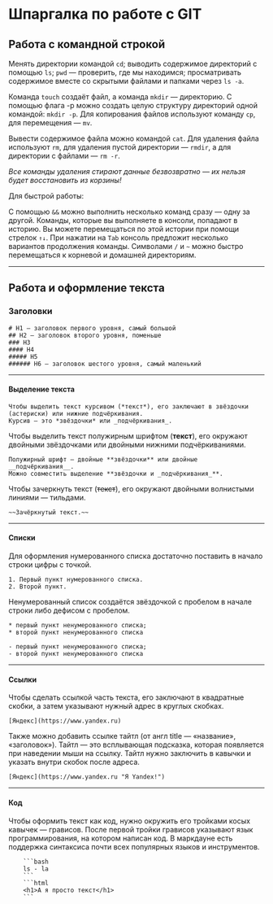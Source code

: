 # Шпаргалка по работе с GIT

## Работа с командной строкой

Менять директории командой ```cd```;
выводить содержимое директорий с помощью ```ls```;
```pwd``` — проверить, где мы находимся;
просматривать содержимое вместе со скрытыми файлами и папками через ```ls -a```.


Команда ```touch``` создаёт файл, а команда ```mkdir``` — директорию.
С помощью флага -p можно создать целую структуру директорий одной командой: ```mkdir -p```.
Для копирования файлов используют команду ```cp```, для перемещения — ```mv```.


Вывести содержимое файла можно командой ```cat```.
Для удаления файла используют ```rm```, для удаления пустой директории — ```rmdir```, а для директории с файлами — ```rm -r```.

*Все команды удаления стирают данные безвозвратно — их нельзя будет восстановить из корзины!*


Для быстрой работы:

С помощью ```&&``` можно выполнить несколько команд сразу — одну за другой.
Команды, которые вы выполняете в консоли, попадают в историю. Вы можете перемещаться по этой истории при помощи стрелок ```↑↓```.
При нажатии на ```Tab``` консоль предложит несколько вариантов продолжения команды.
Символами ```/``` и ```~``` можно быстро перемещаться к корневой и домашней директориям.

___
## Работа и оформление текста
### Заголовки


```
# H1 — заголовок первого уровня, самый большой
## H2 — заголовок второго уровня, поменьше
### H3
#### H4
##### H5
###### H6 — заголовок шестого уровня, самый маленький
```
___

#### Выделение текста
```
Чтобы выделить текст курсивом (*текст*), его заключают в звёздочки (астериски) или нижние подчёркивания.
Курсив — это *звёздочки* или _подчёркивания_. 
```

Чтобы выделить текст полужирным шрифтом (**текст**), его окружают двойными звёздочками или двойными нижними подчёркиваниями.

```
Полужирный шрифт — двойные **звёздочки** или двойные __подчёркивания__.
Можно совместить выделение **звёздочки и _подчёркивания_**.
```


Чтобы зачеркнуть текст (~~текст~~), его окружают двойными волнистыми линиями — тильдами.

```
~~Зачёркнутый текст.~~
``` 

___


#### Списки

Для оформления нумерованного списка достаточно поставить в начало строки цифры с точкой.
```
1. Первый пункт нумерованного списка.
2. Второй пункт.
```


Ненумерованный список создаётся звёздочкой с пробелом в начале строки либо дефисом с пробелом.
```
* первый пункт ненумерованного списка;
* второй пункт ненумерованного списка

- первый пункт ненумерованного списка;
- второй пункт ненумерованного списка
```
___

#### Ссылки
Чтобы сделать ссылкой часть текста, его заключают в квадратные скобки, а затем указывают нужный адрес в круглых скобках.

```
[Яндекс](https://www.yandex.ru) 
```

Также можно добавить ссылке тайтл (от англ title — «название», «заголовок»). Тайтл — это всплывающая подсказка, которая появляется при наведении мыши на ссылку. Тайтл нужно заключить в кавычки и указать внутри скобок после адреса.

```
[Яндекс](https://www.yandex.ru "Я Yandex!") 
```

___

#### Код

Чтобы оформить текст как код, нужно окружить его тройками косых кавычек — грависов. После первой тройки грависов указывают язык программирования, на котором написан код. В маркдауне есть поддержка синтаксиса почти всех популярных языков и инструментов.
```
    ```bash
    ls - la
    ```
    ```html
    <h1>А я просто текст</h1>
    ``` 
```